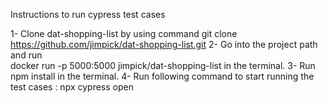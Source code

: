 Instructions to run cypress test cases

1- Clone dat-shopping-list by using command  git clone https://github.com/jimpick/dat-shopping-list.git
2- Go into the project path and run    
	docker run -p 5000:5000 jimpick/dat-shopping-list
   in the terminal. 
3- Run npm install in the terminal.
4- Run following command to start running the test cases : npx cypress open